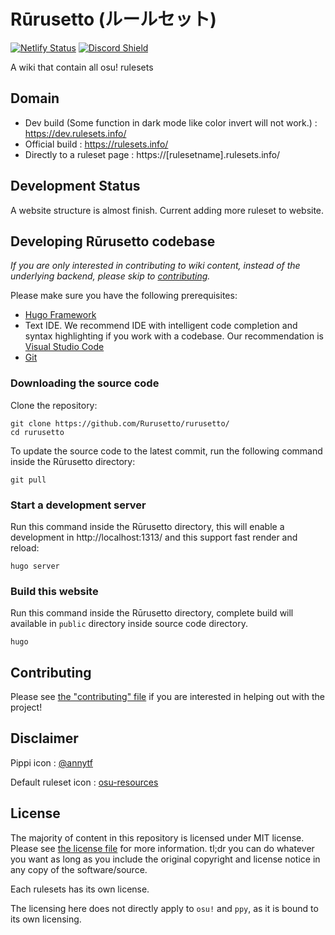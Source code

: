 # Rūrusetto (ルールセット)

 [![Netlify Status](https://api.netlify.com/api/v1/badges/dda6b2bf-05d7-4d90-ad9d-b2a4c1bca8fa/deploy-status)](https://app.netlify.com/sites/osu-ruleset/deploys)
 [![Discord Shield](https://discordapp.com/api/guilds/700619421466624050/widget.png?style=shield)](https://discord.gg/CQPNADu)

 A wiki that contain all osu! rulesets

## Domain

- Dev build (Some function in dark mode like color invert will not work.) : https://dev.rulesets.info/
- Official build : https://rulesets.info/
- Directly to a ruleset page : https://[rulesetname].rulesets.info/

## Development Status

A website structure is almost finish. Current adding more ruleset to website.

## Developing Rūrusetto codebase

*If you are only interested in contributing to wiki content, instead of the underlying backend, please skip to [contributing](#contributing).*

Please make sure you have the following prerequisites:

- [Hugo Framework](https://gohugo.io/)
- Text IDE. We recommend IDE with intelligent code completion and syntax highlighting if you work with a codebase. Our recommendation is [Visual Studio Code](https://code.visualstudio.com/)
- [Git](https://git-scm.com/)

### Downloading the source code

Clone the repository:

```shell
git clone https://github.com/Rurusetto/rurusetto/
cd rurusetto
```

To update the source code to the latest commit, run the following command inside the Rūrusetto directory:

```shell
git pull
```

### Start a development server

Run this command inside the Rūrusetto directory, this will enable a development in http://localhost:1313/ and this support fast render and reload:

```shell
hugo server
```

### Build this website

Run this command inside the Rūrusetto directory, complete build will available in `public` directory inside source code directory.

```shell
hugo
```

## Contributing

Please see [the "contributing" file](CONTRIBUTING.md) if you are interested in helping out with the project!

## Disclaimer

Pippi icon : [@annytf](https://twitter.com/annytf/status/991050258183434240)

Default ruleset icon : [osu-resources](https://github.com/ppy/osu-resources)

## License

The majority of content in this repository is licensed under MIT license. Please see [the license file](LICENSE) for more information. tl;dr you can do whatever you want as long as you include the original copyright and license notice in any copy of the software/source.

Each rulesets has its own license.

The licensing here does not directly apply to `osu!` and `ppy`, as it is bound to its own licensing.
